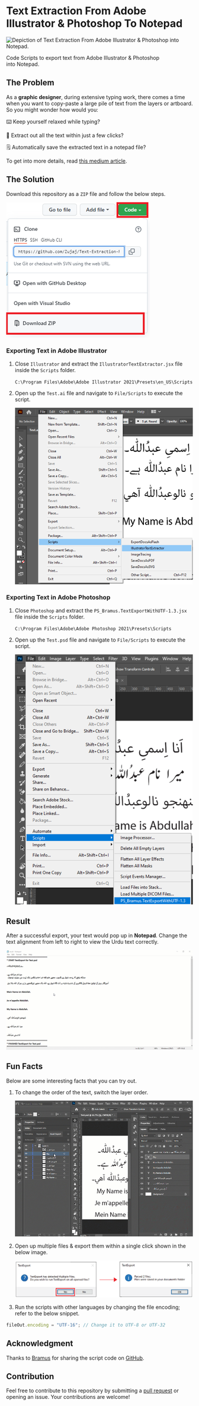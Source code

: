 
# Text Extraction From Adobe Illustrator & Photoshop To Notepad

![Depiction of Text Extraction From Adobe Illustrator & Photoshop into Notepad.](https://miro.medium.com/max/1400/1*YtXOQKDUxxnDtN2B9HBsoA.png)

Code Scripts to export text from Adobe Illustrator & Photoshop into Notepad.

## The Problem

As a **graphic designer**, during extensive typing work, there comes a time when you want to copy-paste a large pile of text from the layers or artboard. So you might wonder how would you:

⌨️ Keep yourself relaxed while typing?

📝 Extract out all the text within just a few clicks?

🗒️ Automatically save the extracted text in a notepad file?

To get into more details, read [this medium article](https://levelup.gitconnected.com/how-to-export-text-from-adobe-illustrator-and-photoshop-to-notepad-95da5d2bea15).

## The Solution

Download this repository as a `ZIP` file and follow the below steps.

   ![Download ZIP](Screenshots/DownloadZip.png)

### Exporting Text in Adobe Illustrator

1. Close `Illustrator` and extract the `IllustratorTextExtractor.jsx` file inside the `Scripts` folder.

    `C:\Program Files\Adobe\Adobe Illustrator 2021\Presets\en_US\Scripts`

2. Open up the `Test.ai` file and navigate to `File/Scripts` to execute the script.

    ![Script Navigation in Adobe Illustrator](Screenshots/IllustratorScriptNavigation.png)
  
### Exporting Text in Adobe Photoshop

1. Close `Photoshop` and extract the `PS_Bramus.TextExportWithUTF-1.3.jsx` file inside the `Scripts` folder.

    `C:\Program Files\Adobe\Adobe Photoshop 2021\Presets\Scripts`

2. Open up the `Test.psd` file and navigate to `File/Scripts` to execute the script.

    ![Script Navigation in Adobe Photoshop](Screenshots/PhotoshopScriptNavigation.png)

## Result

After a successful export, your text would pop up in **Notepad**. Change the text alignment from left to right to view the Urdu text correctly.

![Changing Text Alignment in Notepad](Screenshots/NotepadTextAlignment.gif)

## Fun Facts

Below are some interesting facts that you can try out.

1. To change the order of the text, switch the layer order.

    ![Layer Switching in Adobe Illustrator & Photoshop](Screenshots/LayerSwitching.gif)

2. Open up multiple files & export them within a single click shown in the below image.

    ![Multiple File Export Support](Screenshots/MultipleFileSupport.png)

3. Run the scripts with other languages by changing the file encoding; refer to the below snippet.

```jsx
fileOut.encoding = "UTF-16"; // Change it to UTF-8 or UTF-32
```

## Acknowledgment

Thanks to [Bramus](https://www.bram.us/2008/10/30/ps_bramustextconvert-psd2txt-and-txt2psd-for-the-masses/) for sharing the script code on [GitHub](https://github.com/bramus/PS_BRAMUS.TextConvert).

## Contribution

Feel free to contribute to this repository by submitting a [pull request](.github/pull_request_template.md) or opening an issue. Your contributions are welcome!
